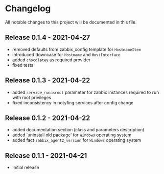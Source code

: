 # Changelog

All notable changes to this project will be documented in this file.

## Release 0.1.4 - 2021-04-27

* removed defaults from zabbix_config template for `HostnameItem`
* introduced downcase for `Hostname` and `HostInterface`
* added `chocolatey` as required provider
* fixed tests

## Release 0.1.3 - 2021-04-22

* added `service_runasroot` parameter for zabbix instances required to run with root privileges
* fixed inconsistency in notyfing services after config change

## Release 0.1.2 - 2021-04-22

* added documentation section (class and parameters description)
* added 'uninstall old package' for `Windows` operating system
* added fact `zabbix_agent2_version` for `Windows` operating system

## Release 0.1.1 - 2021-04-21

* Initial release
